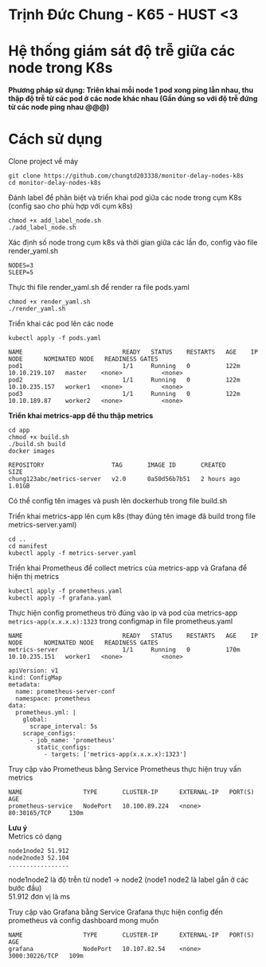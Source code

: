 # Trịnh Đức Chung - K65 - HUST <3
# Hệ thống giám sát độ trễ giữa các node trong K8s #
**Phương pháp sử dụng: Triên khai mỗi node 1 pod xong ping lẫn nhau, thu thập độ trễ từ các pod ở các node khác nhau (Gần đúng so với độ trễ đứng từ các node ping nhau @@@)**
# Cách sử dụng #
Clone project về máy
```console
git clone https://github.com/chungtd203338/monitor-delay-nodes-k8s
cd monitor-delay-nodes-k8s
```
Đánh label để phân biệt và triển khai pod giữa các node trong cụm K8s (config sao cho phù hợp với cụm k8s)
```console
chmod +x add_label_node.sh
./add_label_node.sh
```
Xác định số node trong cụm k8s và thời gian giữa các lần đo, config vào file render_yaml.sh
```console
NODES=3
SLEEP=5
```
Thực thi file render_yaml.sh để render ra file pods.yaml
```console
chmod +x render_yaml.sh
./render_yaml.sh
```
Triển khai các pod lên các node
```console
kubectl apply -f pods.yaml
```
```
NAME                            READY   STATUS    RESTARTS   AGE    IP              NODE      NOMINATED NODE   READINESS GATES
pod1                            1/1     Running   0          122m   10.10.219.107   master    <none>           <none>
pod2                            1/1     Running   0          122m   10.10.235.157   worker1   <none>           <none>
pod3                            1/1     Running   0          122m   10.10.189.87    worker2   <none>           <none>
```
**Triển khai metrics-app để thu thập metrics**
```console
cd app
chmod +x build.sh
./build.sh build
docker images
```
```
REPOSITORY                   TAG       IMAGE ID       CREATED       SIZE
chung123abc/metrics-server   v2.0      0a50d56b7b51   2 hours ago   1.01GB
```
Có thể config tên images và push lên dockerhub trong file build.sh

Triển khai metrics-app lên cụm k8s (thay đúng tên image đã build trong file metrics-server.yaml)
```console
cd ..
cd manifest
kubectl apply -f metrics-server.yaml
```

Triển khai Prometheus để collect metrics của metrics-app và Grafana để hiện thị metrics
```console
kubectl apply -f prometheus.yaml
kubectl apply -f grafana.yaml
```

Thực hiện config prometheus trỏ đúng vào ip và pod của metrics-app ```metrics-app(x.x.x.x):1323``` trong configmap in file prometheus.yaml
```
NAME                            READY   STATUS    RESTARTS   AGE    IP              NODE      NOMINATED NODE   READINESS GATES
metrics-server                  1/1     Running   0          170m   10.10.235.151   worker1   <none>           <none>

```
```
apiVersion: v1
kind: ConfigMap
metadata:
  name: prometheus-server-conf
  namespace: prometheus
data:
  prometheus.yml: |
    global:
      scrape_interval: 5s
    scrape_configs:
      - job_name: 'prometheus'
        static_configs:
          - targets: ['metrics-app(x.x.x.x):1323']
```

Truy cập vào Prometheus bằng Service Prometheus thực hiện truy vấn metrics
```
NAME                 TYPE       CLUSTER-IP      EXTERNAL-IP   PORT(S)          AGE
prometheus-service   NodePort   10.100.89.224   <none>        80:30165/TCP     130m
```
**Lưu ý** </br>
Metrics có dạng
```
node1node2 51.912
node2node3 52.104
.................
```
node1node2 là độ trễn từ node1 -> node2 (node1 node2 là label gắn ở các bước đầu) </br>
51.912 đơn vị là ms

Truy cập vào Grafana bằng Service Grafana thực hiện config đến prometheus và config dashboard mong muốn
```
NAME                 TYPE       CLUSTER-IP      EXTERNAL-IP   PORT(S)          AGE
grafana              NodePort   10.107.82.54    <none>        3000:30226/TCP   109m
```
